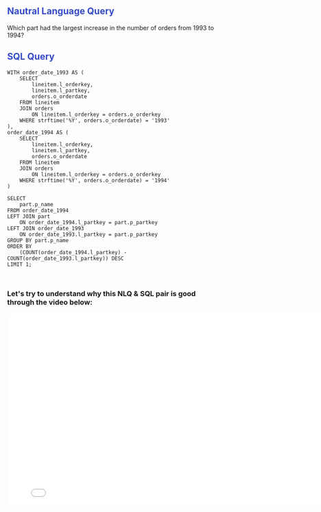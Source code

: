 ## <span style="color:#364BC9"> Nautral Language Query </span>
Which part had the largest increase in the number of orders from 1993 to 1994?

## <span style="color:#364BC9"> SQL Query </span>

```
WITH order_date_1993 AS (
    SELECT 
        lineitem.l_orderkey, 
        lineitem.l_partkey, 
        orders.o_orderdate
    FROM lineitem
    JOIN orders 
        ON lineitem.l_orderkey = orders.o_orderkey
    WHERE strftime('%Y', orders.o_orderdate) = '1993'
), 
order_date_1994 AS (
    SELECT 
        lineitem.l_orderkey, 
        lineitem.l_partkey, 
        orders.o_orderdate
    FROM lineitem
    JOIN orders 
        ON lineitem.l_orderkey = orders.o_orderkey
    WHERE strftime('%Y', orders.o_orderdate) = '1994'
)

SELECT 
    part.p_name
FROM order_date_1994
LEFT JOIN part 
    ON order_date_1994.l_partkey = part.p_partkey
LEFT JOIN order_date_1993 
    ON order_date_1993.l_partkey = part.p_partkey
GROUP BY part.p_name
ORDER BY 
    (COUNT(order_date_1994.l_partkey) - COUNT(order_date_1993.l_partkey)) DESC
LIMIT 1;



```
### Let's try to understand why this NLQ & SQL pair is good through the video below:

<iframe src="${PRIVATE_NLQ_SQL_PAIR_2}"
        width="800"
        height="450"
        frameborder="0"
        allowfullscreen>
</iframe>